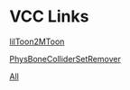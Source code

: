 # VCC Links
[lilToon2MToon](vcc://vpm/addRepo?url=https://sayunana.github.io/vpm-repos/lilToon2MToon.json)

[PhysBoneColliderSetRemover](vcc://vpm/addRepo?url=https://sayunana.github.io/vpm-repos/PhysBoneColliderSetRemover.json)

[All](vcc://vpm/addRepo?url=https://sayunana.github.io/vpm-repos/sayunana-vpm.json)
